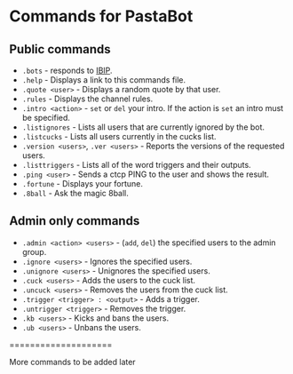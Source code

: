 # Commands for PastaBot

## Public commands
- `.bots` - responds to [IBIP](https://github.com/Teknikode/IBIP).
- `.help` - Displays a link to this commands file.
- `.quote <user>` - Displays a random quote by that user.
- `.rules` - Displays the channel rules.
- `.intro <action>` - `set` or `del` your intro. If the action is `set` an intro must be specified.
- `.listignores` - Lists all users that are currently ignored by the bot.
- `.listcucks` - Lists all users currently in the cucks list.
- `.version <users>`, `.ver <users>` - Reports the versions of the requested users.
- `.listtriggers` - Lists all of the word triggers and their outputs.
- `.ping <user>` - Sends a ctcp PING to the user and shows the result.
- `.fortune` - Displays your fortune.
- `.8ball` - Ask the magic 8ball.

## Admin only commands
- `.admin <action> <users>` - (`add`, `del`) the specified users to the admin group.
- `.ignore <users>` - Ignores the specified users.
- `.unignore <users>` - Unignores the specified users.
- `.cuck <users>` - Adds the users to the cuck list.
- `.uncuck <users>` - Removes the users from the cuck list. 
- `.trigger <trigger> : <output>` - Adds a trigger.
- `.untrigger <trigger>` - Removes the trigger.
- `.kb <users>` - Kicks and bans the users.
- `.ub <users>` - Unbans the users.

====================

More commands to be added later
